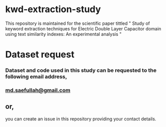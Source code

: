 # kwd-extraction-study
This repository is maintained for the scientific paper tittled " Study of keyword extraction techniques for Electric Double Layer Capacitor domain using text similarity indexes: An experimental analysis "

# Dataset request
### Dataset and code used in this study can be requested to the following email address,
### md.saefullah@gmail.com 
## or,
you can create an issue in this repository providing your contact details.
